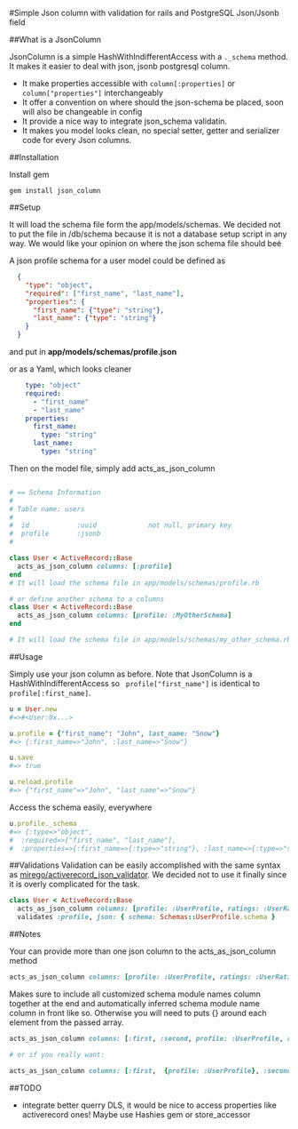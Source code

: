 #Simple Json column with validation for rails and PostgreSQL Json/Jsonb field

##What is a JsonColumn

JsonColumn is a simple HashWithIndifferentAccess with a ```._schema``` method. It makes it easier to deal with json, jsonb postgresql column.

* It make properties accessible with ```column[:properties]``` or ```column["properties"]``` interchangeably
* It offer a convention on where should the json-schema be placed, soon will also be changeable in config
* It provide a nice way to integrate json_schema validatin.
* It makes you model looks clean, no special setter, getter and serializer code for every Json columns.

##Installation

Install gem

```
gem install json_column
```
##Setup

It will load the schema file form the app/models/schemas. We decided not to put the file in /db/schema because it is not a database setup script in any way. We would like your opinion on where the json schema file should beé

A json profile schema for a user model could be defined as

```json
  {
    "type": "object",
    "required": ["first_name", "last_name"],
    "properties": {
      "first_name": {"type": "string"},
      "last_name": {"type": "string"}
    }
  }

```
and put in **app/models/schemas/profile.json**

or as a Yaml, which looks cleaner

```yaml
    type: "object"
    required: 
      - "first_name"
      - "last_name"
    properties:
      first_name: 
        type: "string"
      last_name: 
        type: "string"
```

Then on the model file, simply add acts_as_json_column

```ruby

# == Schema Information
#
# Table name: users
#
#  id            :uuid             not null, primary key
#  profile       :jsonb
#

class User < ActiveRecord::Base
  acts_as_json_column columns: [:profile]
end
# It will load the schema file in app/models/schemas/profile.rb

# or define another schema to a columns
class User < ActiveRecord::Base
  acts_as_json_column columns: [profile: :MyOtherSchema]
end

# It will load the schema file in app/models/schemas/my_other_schema.rb
```

##Usage

Simply use your json column as before. Note that JsonColumn is a HashWithIndifferentAccess so ``` profile["first_name"]``` is identical to ``` profile[:first_name]```.

```ruby
u = User.new
#=>#<User:0x...>

u.profile = {"first_name": "John", last_name: "Snow"}
#=> {:first_name=>"John", :last_name=>"Snow"}

u.save
#=> true

u.reload.profile
#=> {"first_name"=>"John", "last_name"=>"Snow"}

```

Access the schema easily, everywhere

```ruby
u.profile._schema
#=> {:type=>"object",
#  :required=>["first_name", "last_name"],
#  :properties=>{:first_name=>{:type=>"string"}, :last_name=>{:type=>"string"}}}
```
##Validations
Validation can be easily accomplished with the same syntax as [mirego/activerecord_json_validator](https://github.com/mirego/activerecord_json_validator). We decided not to use it finally since it is overly complicated for the task. 

```ruby
class User < ActiveRecord::Base
  acts_as_json_column columns: [profile: :UserProfile, ratings: :UserRatings]
  validates :profile, json: { schema: Schemas::UserProfile.schema }
```

##Notes

Your can provide more than one json column to the acts_as_json_column method

```ruby
acts_as_json_column columns: [profile: :UserProfile, ratings: :UserRatings]
```

Makes sure to include all customized schema module names column together at the end and automatically inferred schema module name column in front like so. Otherwise you will need to puts {} around each element from the passed array.

```ruby
acts_as_json_column columns: [:first, :second, profile: :UserProfile, ratings: :UserRatings]

# or if you really want:

acts_as_json_column columns: [:first,  {profile: :UserProfile}, :second, {ratings: :UserRatings}]
```

##TODO
* integrate better querry DLS, it would be nice to access properties like activerecord ones! Maybe use Hashies gem or store_accessor